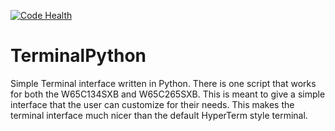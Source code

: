 [![Code Health](https://landscape.io/github/McNeight/TerminalPython/master/landscape.svg?style=flat)](https://landscape.io/github/McNeight/TerminalPython/master)

TerminalPython
==============

Simple Terminal interface written in Python. There is one script that works for both the W65C134SXB and W65C265SXB. This is meant to give a simple interface that the user can customize for their needs. This makes the terminal interface much nicer than the default HyperTerm style terminal.
